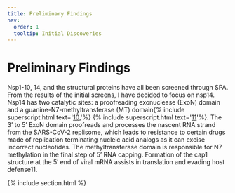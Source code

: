 ```yaml
---
title: Preliminary Findings
nav:
  order: 1
  tooltip: Initial Discoveries
---
```


# Preliminary Findings
Nsp1-10, 14, and the structural proteins have all been screened through SPA. From the results of the initial screens, I have decided to focus on nsp14. Nsp14 has two catalytic sites: a proofreading exonuclease (ExoN) domain and a guanine-N7-methyltransferase (MT) domain{% include superscript.html text='[10](https://doi.org/10.1128/JVI.01246-20),'%} {% include superscript.html text='[11](https://doi.org/10.1073/pnas.1508686112)'%}. The 3’ to 5’ ExoN domain proofreads and processes the nascent RNA strand from the SARS-CoV-2 replisome, which leads to resistance to certain drugs made of replication terminating nucleic acid analogs as it can excise incorrect nucleotides. The methyltransferase domain is responsible for N7 methylation in the final step of 5’ RNA capping. Formation of the cap1 structure at the 5′ end of viral mRNA assists in translation and evading host defense11.

{% include section.html %}
